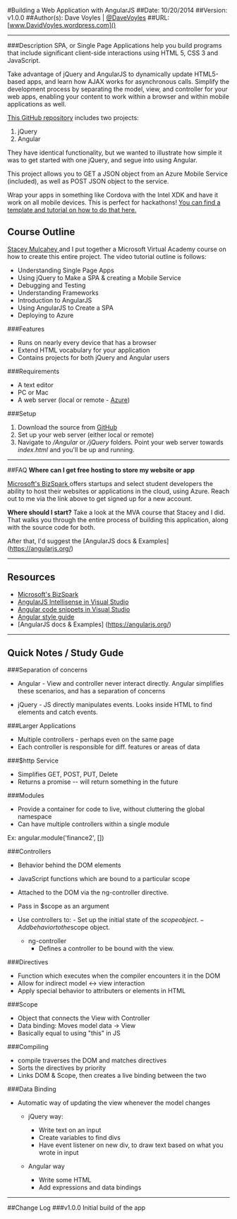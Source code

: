 #Building a Web Application with AngularJS
##Date: 10/20/2014
##Version: v1.0.0
##Author(s): Dave Voyles | [@DaveVoyles](http://www.twitter.com/DaveVoyles)
##URL: [www.DavidVoyles.wordpress.com]()

----------
###Description
SPA, or Single Page Applications help you build programs that include significant client-side interactions using HTML 5, CSS 3 and JavaScript.

Take advantage of jQuery and AngularJS to dynamically update HTML5-based apps, and learn how AJAX works for asynchronous calls. Simplify the development process by separating the model, view, and controller for your web apps, enabling your content to work within a browser and within mobile applications as well.

[This GitHub repository](https://github.com/DaveVoyles/MVA-jquery) includes two projects: 

1. jQuery
2. Angular

They have identical functionality, but we wanted to illustrate how simple it was to get started with one jQuery, and segue into using Angular. 

This project allows you to GET a JSON object from an Azure Mobile Service (included), as well as POST JSON object to the service.

Wrap your apps in something like Cordova with the Intel XDK and have it work on all mobile devices. This is perfect for hackathons! [You can find a template and tutorial on how to do that here. ](https://github.com/DaveVoyles/Ska-Studios-Xplatform)

## Course Outline

[Stacey Mulcahey ](www.twitter.com/bitchwhocodes) and I put together a Microsoft Virtual Academy course on how to create this entire project. The video tutorial outline is follows:

- Understanding Single Page Apps​
- Using jQuery to Make a SPA & creating a Mobile Service
- Debugging and Testing
- Understanding Frameworks
- Introduction to AngularJS
- Using ​AngularJS to Create a SPA
- Deploying to Azure

###Features
 - Runs on nearly every device that has a browser 
 - Extend HTML vocabulary for your application 
 - Contains projects for both jQuery and Angular users

###Requirements
- A text editor
- PC or Mac
- A web server (local or remote - [Azure](http://davevoyles.azurewebsites.net/bizspark-free-software-cloud-services-o/))


###Setup
1. Download the source from [GitHub](https://github.com/DaveVoyles/MVA-jquery)
2. Set up your web server (either local or remote)
3. Navigate to */Angular* or */jQuery* folders. Point your web server towards *index.html* and you'll be up and running. 



----------

##FAQ
**Where can I get free hosting to store my website or app**

[Microsoft's BizSpark ](http://davevoyles.azurewebsites.net/bizspark-free-software-cloud-services-o/) offers startups and select student developers the ability to host their websites or applications in the cloud, using Azure. Reach out to me via the link above to get signed up for a new account.

**Where should I start?**
Take a look at the MVA course that Stacey and I did. That walks you through the entire process of building this application, along with the source code for both. 

After that, I'd suggest the [AngularJS docs & Examples] (https://angularjs.org/)

----------
## Resources
- [Microsoft's BizSpark ](http://davevoyles.azurewebsites.net/bizspark-free-software-cloud-services-o/)
- [AngularJS Intellisense in Visual Studio](http://stackoverflow.com/questions/19709538/visual-studio-2013-angularjs-intellisense-support)
- [Angular code snippets in Visual Studio](http://www.johnpapa.net/angularjs-code-snippets-for-visual-studio/
)
- [Angular style guide ](https://github.com/johnpapa/angularjs-styleguide#single-responsibility
)
- [AngularJS docs & Examples] (https://angularjs.org/)


------------
## Quick Notes / Study Gude

###Separation of concerns
- Angular - View and controller never interact directly. Angular simplifies these scenarios, and has a separation of concerns 

- jQuery - JS directly manipulates events.  Looks inside HTML to find elements and catch events.  


###Larger Applications
- Multiple controllers - perhaps even on the same page
- Each controller is responsible for diff. features or areas of data 


###$http Service
- Simplifies GET, POST, PUT, Delete
- Returns a promise -- will return something in the future


###Modules
- Provide a container for code to live, without cluttering the global namespace 
- Can have multiple controllers within a single module

Ex: angular.module('finance2', [])


###Controllers
- Behavior behind the DOM elements
- JavaScript functions which are bound to a particular scope
- Attached to the DOM via the ng-controller directive. 
- Pass in $scope as an argument
- Use controllers to:
		- Set up the initial state of the $scope object.
		- Add behavior to the $scope object.
	
	- ng-controller
		-  Defines a controller to be bound with the view. 
	

###Directives
- Function which executes when the compiler encounters it in the DOM
- Allow for indirect model <-> view interaction
- Apply special behavior to attributers or elements in HTML	

###Scope
- Object that connects the View with Controller
- Data binding: Moves model data -> View
- Basically equal to using "this" in JS
	

###Compiling
- compile traverses the DOM and matches directives
- Sorts the directives by priority
- Links DOM & Scope, then creates a live binding between the two


###Data Binding
- Automatic way of updating the view whenever the model changes 

	 - jQuery way:
		- Write text on an input
		- Create variables to find divs
		- Have event listener on new div, to draw text based on what you wrote  in input
	
	- Angular way
		- Write some HTML
		- Add expressions and  data bindings 


----------

##Change Log
###v1.0.0
Initial build of the app

